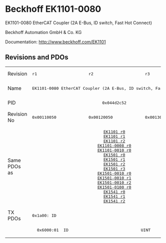 # Beckhoff EK1101-0080

EK1101-0080 EtherCAT Coupler (2A E-Bus, ID switch, Fast Hot Connect)

Beckhoff Automation GmbH & Co. KG

Documentation: <a href="http://www.beckhoff.com/EK1101">http://www.beckhoff.com/EK1101</a>

## Revisions and PDOs
<table>
<tr >
<td class="first">Revision</td>
<td ><pre>r1</pre></td>
<td ><pre>r2</pre></td>
<td ><pre>r3</pre></td>
</tr>
<tr >
<td class="first">Name</td>
<td  colspan=3 align="center"><pre>EK1101-0080 EtherCAT Coupler (2A E-Bus, ID switch, Fast Hot Connect)</pre></td>
</tr>
<tr >
<td class="first">PID</td>
<td  colspan=3 align="center"><pre>0x044d2c52</pre></td>
</tr>
<tr >
<td class="first">Revision No</td>
<td ><pre>0x00110050</pre></td>
<td ><pre>0x00120050</pre></td>
<td ><pre>0x00130050</pre></td>
</tr>
<tr >
<td class="first">Same PDOs as</td>
<td  colspan=3 align="center"><pre><a href="EK1101">EK1101 r0</a><br/><a href="EK1101">EK1101 r1</a><br/><a href="EK1101">EK1101 r2</a><br/><a href="EK1101-0008">EK1101-0008 r0</a><br/><a href="EK1101-0010">EK1101-0010 r0</a><br/><a href="EK1501">EK1501 r0</a><br/><a href="EK1501">EK1501 r1</a><br/><a href="EK1501">EK1501 r2</a><br/><a href="EK1501">EK1501 r3</a><br/><a href="EK1501-0010">EK1501-0010 r0</a><br/><a href="EK1501-0010">EK1501-0010 r1</a><br/><a href="EK1501-0010">EK1501-0010 r2</a><br/><a href="EK1501-0100">EK1501-0100 r0</a><br/><a href="EK1541">EK1541 r0</a><br/><a href="EK1541">EK1541 r1</a><br/><a href="EK1541">EK1541 r2</a></pre></td>
</tr>
<tr class="txpdo pdosection">
<td class="first" rowspan=2 valign=top>TX PDOs</td>
<td colspan=3 align="left"><pre>0x1a00: ID</pre></td>
<td></td>
</tr>
<tr class="txpdo">
<td class="first" colspan=3 align="left"><pre>  0x6000:01  ID                              UINT</pre></td>
</tr>
</table>
